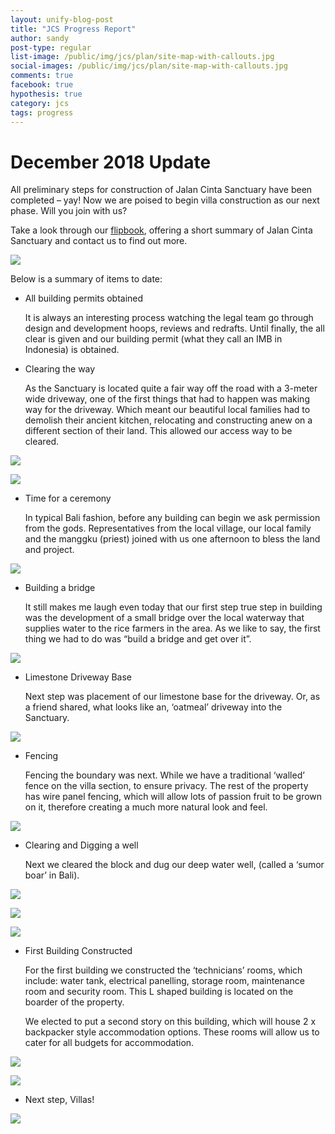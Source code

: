 ```yaml
---
layout: unify-blog-post
title: "JCS Progress Report"
author: sandy
post-type: regular
list-image: /public/img/jcs/plan/site-map-with-callouts.jpg
social-images: /public/img/jcs/plan/site-map-with-callouts.jpg
comments: true
facebook: true
hypothesis: true
category: jcs
tags: progress
---
```


# December 2018 Update

All preliminary steps for construction of Jalan Cinta Sanctuary have
been completed – yay! Now we are poised to begin villa construction as
our next phase. Will you join with us?

Take a look through our <a target="_blank" href="/mobile/">flipbook</a>,
offering a short summary of Jalan Cinta Sanctuary and contact us to find out more.

![](/public/img/blog/sandy/img/mountains.jpg)

Below is a summary of items to date:

* All building permits obtained

    It is always an interesting process watching the legal team go through
    design and development hoops, reviews and redrafts. Until finally, the
    all clear is given and our building permit (what they call an IMB in
    Indonesia) is obtained.

* Clearing the way

    As the Sanctuary is located quite a fair way off the road with a 3-meter
    wide driveway, one of the first things that had to happen was making way
    for the driveway. Which meant our beautiful local families had to
    demolish their ancient kitchen, relocating and constructing anew on a
    different section of their land. This allowed our access way to be
    cleared.

![](/public/img/blog/sandy/img/uncleared.jpg)

![](/public/img/blog/sandy/img/fencing.jpg)

* Time for a ceremony

    In typical Bali fashion, before any building can begin we ask permission
    from the gods. Representatives from the local village, our local family
    and the manggku (priest) joined with us one afternoon to bless the land
    and project.

![](/public/img/blog/sandy/img/blessing.jpg)

* Building a bridge

    It still makes me laugh even today that our first step true step in
    building was the development of a small bridge over the local waterway
    that supplies water to the rice farmers in the area. As we like to say,
    the first thing we had to do was “build a bridge and get over it”.

![](/public/img/blog/sandy/img/bridge.jpg)

* Limestone Driveway Base

    Next step was placement of our limestone base for the driveway. Or, as a
    friend shared, what looks like an, ‘oatmeal’ driveway into the
    Sanctuary.

![](/public/img/blog/sandy/img/driveway.jpg)

* Fencing

    Fencing the boundary was next. While we have a traditional ‘walled’
    fence on the villa section, to ensure privacy. The rest of the property
    has wire panel fencing, which will allow lots of passion fruit to be
    grown on it, therefore creating a much more natural look and feel.

![](/public/img/blog/sandy/img/boundary-fence.jpg)

* Clearing and Digging a well

    Next we cleared the block and dug our deep water well, (called a ‘sumor boar’ in Bali). 

![](/public/img/blog/sandy/img/clearing.jpg)

![](/public/img/blog/sandy/img/clearing2.jpg)

![](/public/img/blog/sandy/img/clearing3.jpg)

* First Building Constructed

    For the first building we constructed the ‘technicians’ rooms, which
    include: water tank, electrical panelling, storage room, maintenance
    room and security room. This L shaped building is located on the boarder
    of the property.

    We elected to put a second story on this building, which will house 2 x
    backpacker style accommodation options. These rooms will allow us to
    cater for all budgets for accommodation.

![](/public/img/blog/sandy/img/service-room-day.jpg)

![](/public/img/blog/sandy/img/service-room-night.jpg)

* Next step, Villas!

![](/public/img/jcs/plan/villa-from-garden2.jpg)

